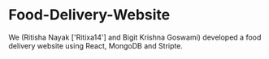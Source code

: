 # Food-Delivery-Website
We (Ritisha Nayak ['Ritixa14'] and Bigit Krishna Goswami) developed a food delivery website using React, MongoDB and Stripte.
